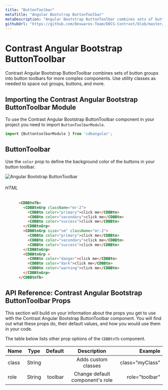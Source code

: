 ```yaml
---
title: "ButtonToolbar"
metaTitle: "Angular Bootstrap ButtonToolbar"
metaDescription: "Angular Bootstrap ButtonToolbar combines sets of button groups into button toolbars for more complex components"
githubUrl: "https://github.com/Devwares-Team/DOCS-Contrast/blob/master/content/contrast/angular/components/buttonToolbar.md"
---
```


# Contrast Angular Bootstrap ButtonToolbar

Contrast Angular Bootstrap ButtonToolbar combines sets of button groups into button toolbars for more complex components. Use utility classes as needed to space out groups, buttons, and more.

## Importing the Contrast Angular Bootstrap ButtonToolbar Module

To use the Contrast Angular Bootstrap ButtonToolbar component in your project you need to import `ButtonToolbarModule`.

```ts
import {ButtontoolbarModule } from 'cdbangular';
```

## ButtonToolbar

Use the `color` prop to define the background color of the buttons in your button toolbar.

![Angular Bootstrap ButtonToolbar ](./images/buttontoolbar.png)

###### HTML
```html
      <CDBBtnTb>
        <CDBBtnGrp className="mr-2">
          <CDBBtn color="primary">click me</CDBBtn>
          <CDBBtn color="secondary">click me</CDBBtn>
          <CDBBtn color="success">click me</CDBBtn>
        </CDBBtnGrp>
        <CDBBtnGrp size="sm" className="mr-2">
          <CDBBtn color="primary">click me</CDBBtn>
          <CDBBtn color="secondary">click me</CDBBtn>
          <CDBBtn color="success">click me</CDBBtn>
        </CDBBtnGrp>
        <CDBBtnGrp >
          <CDBBtn color="danger">click me</CDBBtn>
          <CDBBtn color="dark">click me</CDBBtn>
          <CDBBtn color="warning">click me</CDBBtn>
        </CDBBtnGrp>
      </CDBBtnTb>
```


## API Reference: Contrast Angular Bootstrap ButtonToolbar Props

This section will build on your information about the props you get to use with the Contrast Angular Bootstrap ButtonToolbar component. You will find out what these props do, their default values, and how you would use them in your code.

The table below lists other prop options of the `CDBBtnTb` component.

| Name            | Type        | Default      |   Description| Example      |
| :------------- | :----------: | -----------: | :----------: | -----------: |
| class      | String       |              |Adds custom classes	      |     class="myClass"  |
| role           | String       | toolbar      | Change default component's role | role="toolbar"  |
